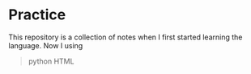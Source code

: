 # Practice
This repository is a collection of notes when I first started learning the language.
Now I using 
>python
>HTML
